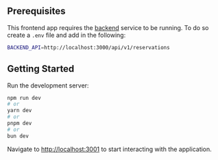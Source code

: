 ## Prerequisites

This frontend app requires the [backend](https://github.com/rabyyuson/hotel-reservations-backend) service to be running. To do so create a `.env` file and add in the following:

```bash
BACKEND_API=http://localhost:3000/api/v1/reservations
```

## Getting Started

Run the development server:

```bash
npm run dev
# or
yarn dev
# or
pnpm dev
# or
bun dev
```

Navigate to [http://localhost:3001](http://localhost:3001) to start interacting with the application.
